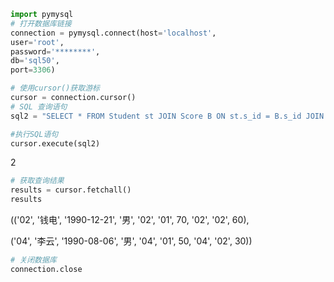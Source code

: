 ```py
import pymysql
# 打开数据库链接
connection = pymysql.connect(host='localhost',
user='root',
password='********',
db='sql50',
port=3306)

# 使用cursor()获取游标
cursor = connection.cursor()
# SQL 查询语句
sql2 = "SELECT * FROM Student st JOIN Score B ON st.s_id = B.s_id JOIN Score C ON st.s_id = C.s_id WHERE B.c_id='01' AND C.c_id='02' AND B.s_score > C.s_score"

#执行SQL语句
cursor.execute(sql2)
```

2

```py
# 获取查询结果
results = cursor.fetchall() 
results
```

\(\('02', '钱电', '1990-12-21', '男', '02', '01', 70, '02', '02', 60\),

\('04', '李云', '1990-08-06', '男', '04', '01', 50, '04', '02', 30\)\)

```py
# 关闭数据库
connection.close
```



